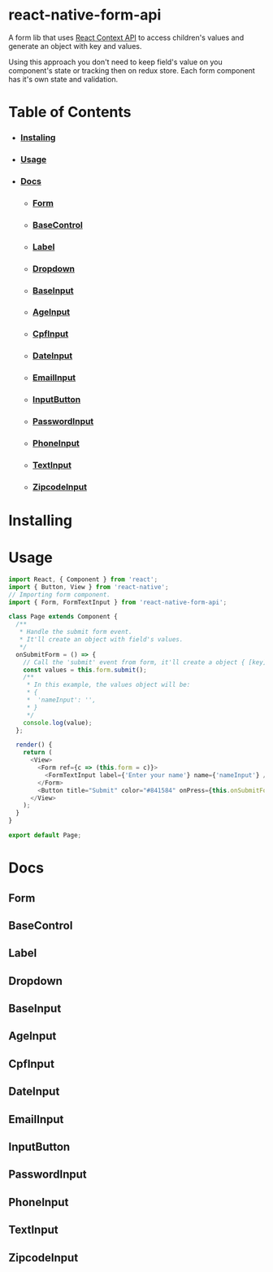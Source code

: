 # react-native-form-api

A form lib that uses [React Context API](https://reactjs.org/docs/context.html) to access children's values and generate an object with key and values.

Using this approach you don't need to keep field's value on you component's state or tracking then on redux store. Each form component has it's own state and validation.

# Table of Contents

- ### [Instaling](#section-instaling)
- ### [Usage](#section-usage)
- ### [Docs](#section-docs)
  - ### [Form](#section-form)
  - ### [BaseControl](#section-base-control)
  - ### [Label](#section-label)
  - ### [Dropdown](#section-dropdown)
  - ### [BaseInput](#section-base-input)
  - ### [AgeInput](#section-age-input)
  - ### [CpfInput](#section-cpf-input)
  - ### [DateInput](#section-date-input)
  - ### [EmailInput](#section-email-input)
  - ### [InputButton](#section-input-button)
  - ### [PasswordInput](#section-password-input)
  - ### [PhoneInput](#section-phone-input)
  - ### [TextInput](#section-text-input)
  - ### [ZipcodeInput](#section-zipcode-input)

# <a name="section-instaling">Installing</a>

# <a name="section-usage">Usage</a>

```js
import React, { Component } from 'react';
import { Button, View } from 'react-native';
// Importing form component.
import { Form, FormTextInput } from 'react-native-form-api';

class Page extends Component {
  /**
   * Handle the submit form event.
   * It'll create an object with field's values.
   */
  onSubmitForm = () => {
    // Call the 'submit' event from form, it'll create a object { [key]: value } with form's values.
    const values = this.form.submit();
    /**
     * In this example, the values object will be:
     * {
     *  'nameInput': '',
     * }
     */
    console.log(value);
  };

  render() {
    return (
      <View>
        <Form ref={c => (this.form = c)}>
          <FormTextInput label={'Enter your name'} name={'nameInput'} />
        </Form>
        <Button title="Submit" color="#841584" onPress={this.onSubmitForm} />
      </View>
    );
  }
}

export default Page;
```

# <a name="section-docs"> Docs </a>

## <a name="section-form"> Form </a>

## <a name="section-base-control"> BaseControl </a>

## <a name="section-label"> Label </a>

## <a name="section-dropdown"> Dropdown </a>

## <a name="section-base-input"> BaseInput </a>

## <a name="section-age-input"> AgeInput </a>

## <a name="section-cpf-input"> CpfInput </a>

## <a name="section-date-input"> DateInput </a>

## <a name="section-email-input"> EmailInput </a>

## <a name="section-input-button"> InputButton </a>

## <a name="section-password-input"> PasswordInput </a>

## <a name="section-phone-input"> PhoneInput </a>

## <a name="section-text-input"> TextInput </a>

## <a name="section-zipcode-input"> ZipcodeInput </a>
